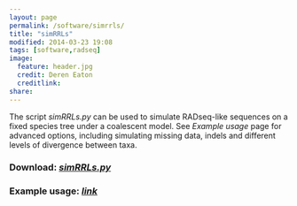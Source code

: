 ```yaml
---
layout: page
permalink: /software/simrrls/
title: "simRRLs"
modified: 2014-03-23 19:08
tags: [software,radseq]
image:
  feature: header.jpg
  credit: Deren Eaton
  creditlink: 
share: 
---
```


The script _simRRLs.py_ can be used to simulate RADseq-like sequences on a fixed species 
tree under a coalescent model. See _Example usage_ page for advanced options, including
simulating missing data, indels and different levels of divergence between taxa. 

### Download: [_simRRLs.py_](/downloads/simRRLs.py)

### Example usage: [_link_](/phylogenetics/simulating-radseq-data-on-a-fixed-tree/)




